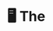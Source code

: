 # 🖥️ The<Script> Portfolio | 2025 Edition

Welcome to The<Script> Portfolio, a creative showcase built by a group of aspiring developers from Cavite State University - Imus Campus. This midterm project for Web Systems and Technologies 2 (ITEC 106A) is inspired by the classic Windows 95 interface, designed to represent our skills, projects, and profiles in a nostalgic, yet modern format.

---

## 🎨 Theme & Concept

Our portfolio mimics a vintage operating system desktop complete with draggable windows, retro scrollbars, a taskbar, and pixel-style icons. The goal? To stand out — both technically and creatively — while celebrating the retro tech aesthetics we love.

---

## 🛠 Tech Stack

- **ReactJS** — Component-based frontend framework  
- **React Router v6** — Page routing/navigation  
- **Tailwind CSS** — Utility-first styling  
- **React Draggable** — Makes windows movable (like real OS)  
- **Framer Motion** — Smooth animations  
- **EmailJS** — Contact form email functionality  

---

## 🧩 Features

- 👤 **Team Member Profiles** – Individual components with bio, skills, and contact info  
- 💾 **Projects Window** – Categories for Software, Arduino, UI/UX, and Games  
- 🦖 **Built-in Dino Game** – A hidden gem for nostalgia points!  
- 📁 **Fully Draggable App Windows** – Simulate real OS multitasking  
- 📨 **Contact Form** – EmailJS-powered form with retro email design  
- 📟 **Responsive Design** – Clean on desktop and mobile  
- 🔊 **Sound Effects** – Mouse clicks, typing, and startup/shutdown sounds  

---

## ⚙️ Project Setup

Make sure you have **Node.js** and **npm** installed. 
> This project is already deployed at [thescript.vercel.app](https://thescript.vercel.app)  
> If you want to run it locally for development or testing, follow these steps:

```bash
# Clone the repository
git clone https://github.com/your-username/thescript.git

# Navigate into the project directory
cd thescript

# Install dependencies
npm install

# Start the development server
npm run dev
```
## 📁 Folder Structure

<pre><code> 
```bash  
thescript-portfolio/
├── public/                    # Static files (HTML template, Dino game)
│   └── dinogame.html          # Hidden dino game for nostalgia
├── src/
│   ├── assets/                # Images, videos, icons, sounds, fonts
│   ├── components/            # Main components like Desktop, Taskbar, Members
│   ├── pages/                 # Startup screen, play mode
│   ├── contexts/              # Global state (e.g., AudioContext)
│   ├── App.jsx                # Root component with routes
│   ├── index.js               # Entry point
│   ├── App.css                # App styling
│   ├── scrollbar.css          # Custom scrollbar styles
│   └── tailwind.css           # Tailwind entry file
├── tailwind.config.js         # Tailwind config
├── postcss.config.js          # PostCSS config
├── package.json               # Dependencies & scripts
└── README.md                  # Project overview 
 ```
</code></pre>
